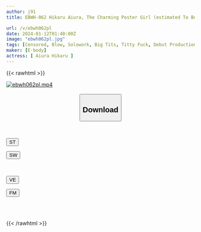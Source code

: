 ```yaml
---
author: j91
title: EBWH-062 Hikaru Aiura, The Charming Poster Girl (estimated To Be A G-cup) Who Works At A Local Chinese Restaurant That Went Viral For Being Too Cute, Made Her Unexpected AV Debut Without Telling The Manager.

url: /v/ebwh062pl
date: 2024-01-12T01:40:00Z
image: "ebwh062pl.jpg"
tags: [Censored, Blow, Solowork, Big Tits, Titty Fuck, Debut Production, Beautiful Girl, Squirting	]
maker: [E-body]
actress: [ Aiura Hikaru ]
---
```



{{< rawhtml >}}

<div class="video" data-videoid="xM2BR0Vjvac07b">
    <a href="javascript:;">
        <img src="/v/ebwh062pl/ebwh062pl.jpg" width="WIDTH" height="HEIGHT" alt="ebwh062pl.mp4" loading="lazy">
    </a>
</div>

<script type="text/javascript" src="https://j91.asia/asset/on-demand-st.js"></script>

<br>
  <link rel="stylesheet" href="https://j91.asia/asset/bs5.css">
  
  <center>
  <button class="btn btn-primary" type="button" data-bs-toggle="collapse" data-bs-target=".multi-collapse" aria-expanded="false" aria-controls="multiCollapseExample1 multiCollapseExample2"><h2>Download</h2></button></center>
</p>
<div class="row">
  <div class="col">
    <div class="collapse multi-collapse" id="multiCollapseExample1">
      <div class="card card-body">
	      	      <br>
<div class="buttons">  
<p><a href="https://streamtape.to/v/xM2BR0Vjvac07b" target="_blank"><button class="btn-hover color-3"><i class="fa fa-download"></i> ST</button></a></p>
<p><a href="https://flaswish.com/oip13uxbxdcs" target="_blank"><button class="btn-hover color-2"><i class="fa fa-download"></i> SW</button></a></p></div>
    </div>
  </div>
</div>
  <div class="col">
    <div class="collapse multi-collapse" id="multiCollapseExample2">
      <div class="card card-body">
	      <br>
<div class="buttons">
<p><a href="javascript:;" target="_blank"><button class="btn-hover color-9"><i class="fa fa-download"></i> VE</button></a></p>
<p><a href="javascript:;" target="_blank"><button class="btn-hover color-8"><i class="fa fa-download"></i> FM</button></a></p></div>
<br><br>
      </div>
    </div>
  </div>
</div>

{{< /rawhtml >}}